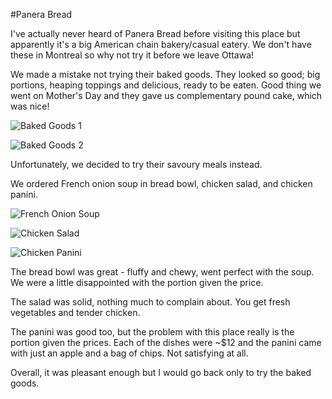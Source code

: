 #Panera Bread

I've actually never heard of Panera Bread before visiting this place but apparently it's a big American chain bakery/casual eatery. We don't have these in Montreal so why not try it before we leave Ottawa!

We made a mistake not trying their baked goods. They looked so good; big portions, heaping toppings and delicious, ready to be eaten. Good thing we went on Mother's Day and they gave us complementary pound cake, which was nice!

![Baked Goods 1](../images/food/montreal/panera_bread/1.jpg "Baked Goods 1")

![Baked Goods 2](../images/food/montreal/panera_bread/2.jpg "Baked Goods 2")

Unfortunately, we decided to try their savoury meals instead.

We ordered French onion soup in bread bowl, chicken salad, and chicken panini.

![French Onion Soup](../images/food/montreal/panera_bread/4.jpg "French Onion Soup")

![Chicken Salad](../images/food/montreal/panera_bread/5.jpg "Chicken Salad")

![Chicken Panini](../images/food/montreal/panera_bread/6.jpg "Chicken Panini")

The bread bowl was great - fluffy and chewy, went perfect with the soup. We were a little disappointed with the portion given the price.

The salad was solid, nothing much to complain about. You get fresh vegetables and tender chicken.

The panini was good too, but the problem with this place really is the portion given the prices. Each of the dishes were ~$12 and the panini came with just an apple and a bag of chips. Not satisfying at all.

Overall, it was pleasant enough but I would go back only to try the baked goods.